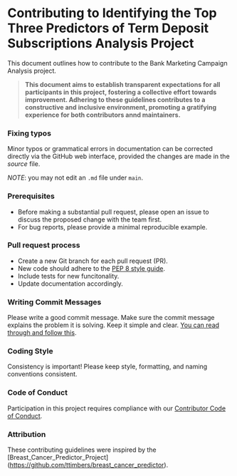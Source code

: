 # Contributing to Identifying the Top Three Predictors of Term Deposit Subscriptions Analysis Project

This document outlines how to contribute to the Bank Marketing Campaign Analysis project.

> **This document aims to establish transparent expectations for all participants in this project, fostering a collective effort towards improvement. Adhering to these guidelines contributes to a constructive and inclusive environment, promoting a gratifying experience for both contributors annd maintainers.**

### Fixing typos

Minor typos or grammatical errors in documentation can be corrected directly via the GitHub web interface, provided the changes are made in the _source_ file.

*NOTE*: you may not edit an `.md` file under `main`.

### Prerequisites

- Before making a substantial pull request, please open an issue to discuss the proposed change with the team first.
- For bug reports, please provide a minimal reproducible example.

### Pull request process

- Create a new Git branch for each pull request (PR).
- New code should adhere to the [PEP 8 style guide](https://www.python.org/dev/peps/pep-0008/).
- Include tests for new funcitonality.
- Update documentation accordingly.

### Writing Commit Messages

Please write a good commit message. Make sure the commit message explains the problem it is solving. Keep it simple and clear. [You can read through and follow this](https://chris.beams.io/posts/git-commit/).

### Coding Style

Consistency is important! Please keep style, formatting, and naming conventions consistent. 

### Code of Conduct

Participation in this project requires compliance with our [Contributor Code of Conduct](CODE_OF_CONDUCT.md).

### Attribution

These contributing guidelines were inspired by the [Breast_Cancer_Predictor_Project]
(https://github.com/ttimbers/breast_cancer_predictor).
